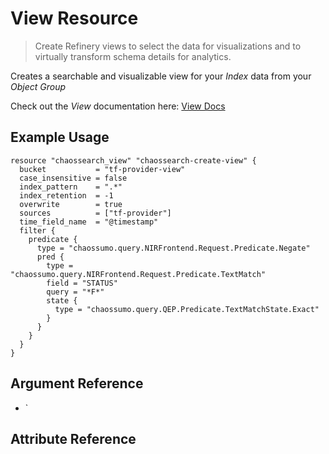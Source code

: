 # View Resource

> Create Refinery views to select the data for visualizations and to virtually transform schema details for analytics.

Creates a searchable and visualizable view for your _Index_ data from your _Object Group_

Check out the _View_ documentation here: [View Docs](https://docs.chaossearch.io/docs/refinery-index-views)

## Example Usage
```hcl
resource "chaossearch_view" "chaossearch-create-view" {
  bucket           = "tf-provider-view"
  case_insensitive = false
  index_pattern    = ".*"
  index_retention  = -1
  overwrite        = true
  sources          = ["tf-provider"]
  time_field_name  = "@timestamp"
  filter {
    predicate {
      type = "chaossumo.query.NIRFrontend.Request.Predicate.Negate"
      pred {
        type = "chaossumo.query.NIRFrontend.Request.Predicate.TextMatch"
        field = "STATUS"
        query = "*F*"
        state {
          type = "chaossumo.query.QEP.Predicate.TextMatchState.Exact"
        }
      }
    }
  }
}
```

## Argument Reference
* `

## Attribute Reference